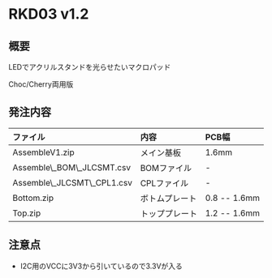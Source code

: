 # RKD03 v1.2

## 概要

LEDでアクリルスタンドを光らせたいマクロパッド

Choc/Cherry両用版

## 発注内容

ファイル|内容|PCB幅
:--|:--|:--
AssembleV1.zip|メイン基板|1.6mm
Assemble\\_BOM\\_JLCSMT.csv|BOMファイル|-
Assemble\\_JLCSMT\\_CPL1.csv|CPLファイル|-
Bottom.zip|ボトムプレート|0.8 -- 1.6mm
Top.zip|トッププレート|1.2 -- 1.6mm

## 注意点

* I2C用のVCCに3V3から引いているので3.3Vが入る
